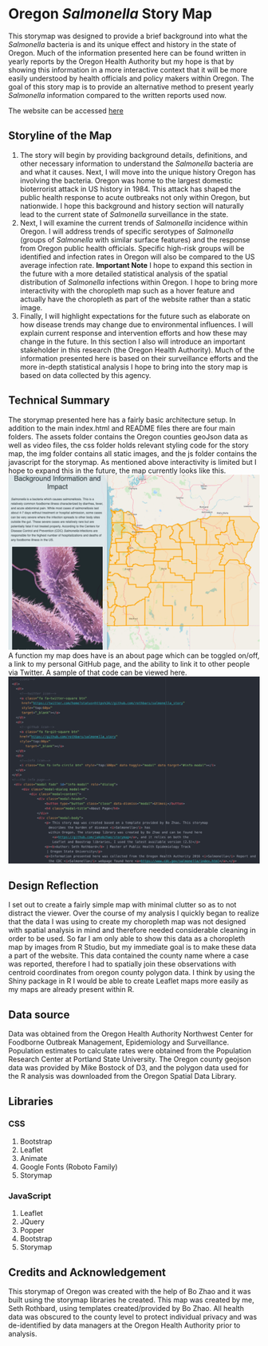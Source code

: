 # Oregon *Salmonella* Story Map
This storymap was designed to provide a brief background into what the *Salmonella*
bacteria is and its unique effect and history in the state of Oregon. Much of the
information presented here can be found written in yearly reports by the Oregon
Health Authority but my hope is that by showing this information in a more interactive
context that it will be more easily understood by health officials and policy
makers within Oregon. The goal of this story map is to provide an alternative method to
present yearly *Salmonella* information compared to the written reports used now.

The website can be accessed [here](https://rothbars.github.io/salmonellastory/)

## Storyline of the Map
1. The story will begin by providing background details, definitions, and other
necessary information to understand the *Salmonella* bacteria are and what it
causes. Next, I will move into the unique history Oregon has involving the bacteria.
Oregon was home to the largest domestic bioterrorist attack in US history in 1984.
This attack has shaped the public health response to acute outbreaks not only within
Oregon, but nationwide. I hope this background and history section will naturally
lead to the current state of *Salmonella* surveillance in the state.
2. Next, I will examine the current trends of *Salmonella* incidence within Oregon.
I will address trends of specific serotypes of *Salmonella* (groups of *Salmonella*
with similar surface features) and the response from Oregon public health officials.
Specific high-risk groups will be identified and infection rates in Oregon will also
be compared to the US average infection rate. **Important Note** I hope to expand
this section in the future with a more detailed statistical analysis of the spatial
distribution of *Salmonella* infections within Oregon. I hope to bring more interactivity
with the choropleth map such as a hover feature and actually have the choropleth as part of
the website rather than a static image.
3. Finally, I will highlight expectations for the future such as elaborate on how disease
trends may change due to environmental influences. I will explain current response
and intervention efforts and how these may change in the future. In this section
I also will introduce an important stakeholder in this research (the Oregon Health
Authority). Much of the information presented here is based on their surveillance
efforts and the more in-depth statistical analysis I hope to bring into the story
map is based on data collected by this agency.

## Technical Summary
The storymap presented here has a fairly basic architecture setup. In addition to the
main index.html and README files there are four main folders. The assets folder contains
the Oregon counties geoJson data as well as video files, the css folder holds relevant
styling code for the story map, the img folder contains all static images, and the js
folder contains the javascript for the storymap.
As mentioned above interactivity is limited but I hope to expand this in the future,
the map currently looks like this.  ![OregonMap](img/Screenshot.png)
A function my map does have is an about page which can be toggled on/off, a link to my personal GitHub page, and the ability to link it to other people via Twitter. A sample of that code can be
viewed here.  ![CodeSnippet](img/CodeScreenshot.png)

## Design Reflection
I set out to create a fairly simple map with minimal clutter so as to not distract the
viewer. Over the course of my analysis I quickly began to realize that the data I was
using to create my choropleth map was not designed with spatial analysis in mind and
therefore needed considerable cleaning in order to be used. So far I am only able to
show this data as a choropleth map by images from R Studio, but my immediate goal
is to make these data a part of the website. This data contained the county
name where a case was reported, therefore I had to spatially join these
observations with centroid coordinates from oregon county polygon data. I think
by using the Shiny package in R I would be able to create Leaflet maps more easily
as my maps are already present within R.

## Data source
Data was obtained from the Oregon Health Authority Northwest Center for Foodborne
Outbreak Management, Epidemiology and Surveillance. Population estimates to calculate
rates were obtained from the Population Research Center at Portland State University.
The Oregon county geojson data was provided by Mike Bostock of D3, and the polygon
data used for the R analysis was downloaded from the Oregon Spatial Data Library.

## Libraries
### CSS
1. Bootstrap
2. Leaflet
3. Animate
4. Google Fonts (Roboto Family)
5. Storymap
### JavaScript
1. Leaflet
2. JQuery
3. Popper
4. Bootstrap
5. Storymap

## Credits and Acknowledgement
This storymap of Oregon was created with the help of Bo Zhao and it was built
using the storymap libraries he created. This map was created by me, Seth Rothbard,
using templates created/provided by Bo Zhao. All health data was obscured to the
county level to protect individual privacy and was de-identified by data managers
at the Oregon Health Authority prior to analysis.
